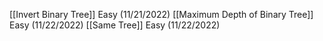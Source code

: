 [[Invert Binary Tree]] Easy (11/21/2022)
[[Maximum Depth of Binary Tree]] Easy (11/22/2022)
[[Same Tree]] Easy (11/22/2022)